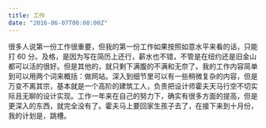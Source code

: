 ```yaml
---
title: 工作
date: "2016-06-07T00:00:00Z"
---
```


很多人说第一份工作很重要，但我的第一份工作如果按照如意水平来看的话，只能打 60 分。及格，是因为写在简历上还行，薪水也不错，不管是在纽约还是旧金山都可以活的很好。但是其他的，就只剩下满腹的不满和无奈了。我的工作内容简单到可以用两个词来概括：做网站。深入到细节里可以有一些稍微复杂的内容，但是万变不离其宗，基本就是一个高阶的建筑工人，负责把设计师霍夫天马行空不切实际且无聊的设计实现。工作一年来在自己的努力下，确实有很多方面的提高，但是更深入的东西，就完全没有了。霍夫马上要回家生孩子去了，在接下来到十月份，我的计划是，跳槽。
